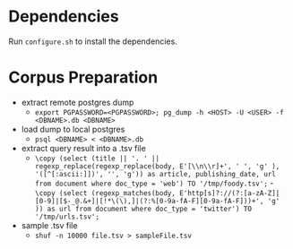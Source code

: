 # Dependencies
  Run ```configure.sh``` to install the dependencies.
# Corpus Preparation
- extract remote postgres dump
  - ``` export PGPASSWORD=<PGPASSWORD>; pg_dump -h <HOST> -U <USER> -f <DBNAME>.db <DBNAME> ```
- load dump to local postgres
  - ```psql <DBNAME> < <DBNAME>.db```
- extract query result into a .tsv file
  - ```\copy (select (title || '. ' || regexp_replace(regexp_replace(body, E'[\\n\\r]+', ' ', 'g' ), '([^[:ascii:]])', '', 'g')) as article, publishing_date, url from document where doc_type = 'web') TO '/tmp/foody.tsv';```
  -```\copy (select (regexp_matches(body, E'http[s]?://(?:[a-zA-Z]|[0-9]|[$-_@.&+]|[!*\(\),]|(?:%[0-9a-fA-F][0-9a-fA-F]))+', 'g' )) as url from document where doc_type = 'twitter') TO '/tmp/urls.tsv';```
- sample .tsv file
  - ```shuf -n 10000 file.tsv > sampleFile.tsv```
